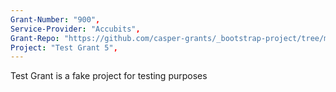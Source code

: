 ```yaml
---
Grant-Number: "900", 
Service-Provider: "Accubits", 
Grant-Repo: "https://github.com/casper-grants/_bootstrap-project/tree/main/793_Fondant", 
Project: "Test Grant 5",
---
```

<!--lang:en--> 
Test Grant is a fake project for testing purposes
<!--lang:es--] 
test
<!--lang:de--] 
test
<!--lang:fr--] 
test
<!--lang:pl--] 
test
<!--lang:uk--] 
test
[!--lang:*-->  
